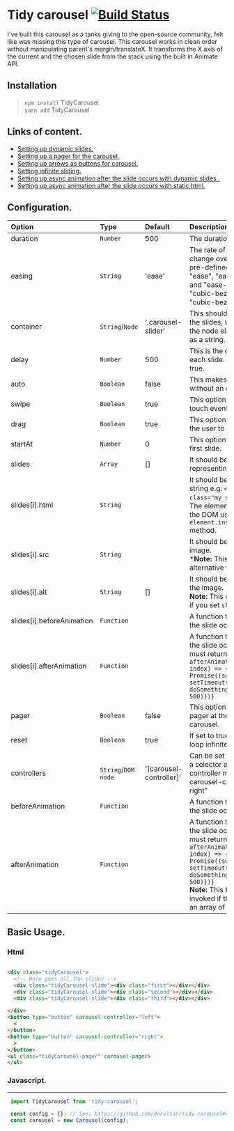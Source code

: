 # ****Tidy carousel**** [![Build Status](https://travis-ci.com/dorultan/tidy-carousel.svg?branch=master)](https://travis-ci.com/dorultan/tidy-carousel)

I've built this carousel as a tanks giving to the open-source community, felt like was missing this type of carousel. This carousel works in clean order without manipulating parent's margin/translateX. It transforms the X axis of the current and the chosen slide from the stack using the built in Animate API.

## ****Installation****
> `npm install` TidyCarousel </br>
> `yarn add` TidyCarousel

## ****Links of content.****

* [Setting up dynamic slides.]('https://github.com/dorultan/TidyCarousel/examples/')
* [Setting up a pager for the carousel.]('https://github.com/dorultan/TidyCarousel/examples/')
* [Setting up arrows as buttons for carousel.](('https://github.com/dorultan/TidyCarousel/examples/'))
* [Setting infinite sliding.](('https://github.com/dorultan/TidyCarousel/examples/'))
* [Setting up async animation after the slide occurs with dynamic slides .](('https://github.com/dorultan/TidyCarousel/examples/'))
* [Setting up async animation after the slide occurs with static html.](('https://github.com/dorultan/TidyCarousel/examples/'))

## ****Configuration.****

| ****Option****     | ****Type**** | ****Default****    | ****Description****    |
| :------------- | :------------- | :------| :------|
| duration   | `Number` | 500     | The duration of the slide.|
| easing   | `String` |'ease'    |The rate of the animation's change over time. Accepts the pre-defined values "linear", "ease", "ease-in", "ease-out", and "ease-in-out", or a custom "cubic-bezier" value like "cubic-bezier(0.42, 0, 0.58, 1)"|
| container  | `String`/`Node` | '.carousel-slider' | This should be the wrapper of the slides, witch can be neither the node element or a selector as a string.|
| delay   | `Number` |500     | This is the delay in between each slide. Useful if auto is set to true.|
| auto   | `Boolean` | false     | This makes the carousel loop without an event.|
| swipe | `Boolean` | true | This option (if true) will enable touch event for mobile devices.|
| drag | `Boolean` | true | This option (if true) will enable the user to drag the slide. |
| startAt | `Number` | 0 | This option is the index of the first slide.  |
| slides | `Array` | [] | It should be an array of objects representing the slides.|
| slides[i].html | `String` |  | It should be a html element as a string e.g: `<div class="my_slide">Content</div>`. The element will be inserted into the DOM using ` element.insertadjacentelement` method.|
| slides[i].src | `String` |  | It should be the source of the image. <br/> *****Note:**** This option is an alternative for `slides[i].node`. |
| slides[i].alt | `String` | [] | It should be the alternative for the image. <br/> ****Note:**** This option will only work if you set `slides[i].src`.|
| slides[i].beforeAnimation | `Function` |  | A function that is invoked before the slide occurs.|
| slides[i].afterAnimation | `Function` |  | A function that is invoked After the slide occurs. If present, it must return a promise e.g: `afterAnimation: (element, index) => { return new Promise((success, reject) => { setTimeout(() => { doSomething(); success()}, 500)})}`|
| pager | `Boolean` | false | This option if `true` will generate a pager at the bottom of the carousel.|
| reset | `Boolean` | true | If set to true, the carousel will loop infinitely. |
| controllers | `String`/`DOM node` | '[carousel-controller]'| Can be set to a node element or a selector as a string. Each controller must have the attribute carousel-controller="left or right" |
| beforeAnimation | `Function` |  | A function that is invoked before the slide occurs.|
| afterAnimation | `Function` |  | A function that is invoked After the slide occurs. If present, it must return a promise e.g: `afterAnimation: (element, index) => { return new Promise((success, reject) => { setTimeout(() => { doSomething(); success()}, 500)})}`<br/> ****Note:**** This function is only invoked if the `slides` is not set to an array of slides.|

## Basic Usage.

### Html
```html

<div class="tidyCarousel">
  <!-- Here goes all the slides -->
  <div class="tidyCarousel-slide"><div class="first"></div></div>
  <div class="tidyCarousel-slide"><div class="second"></div></div>
  <div class="tidyCarousel-slide"><div class="third"></div></div>

</div>
<button type="button" carousel-controller="left">
  <
</button>
<button type="button" carousel-controller="right">
  >
</button>
<ul class="tidyCarousel-pager" carousel-pager>
</ul>
```
### Javascript.
-----------------
```js
 import TidyCarousel from 'tidy-carousel';

 const config = {}; // See: https://github.com/dorultan/tidy-carousel#configuration.
 const carousel = new Carousel(config);
```
